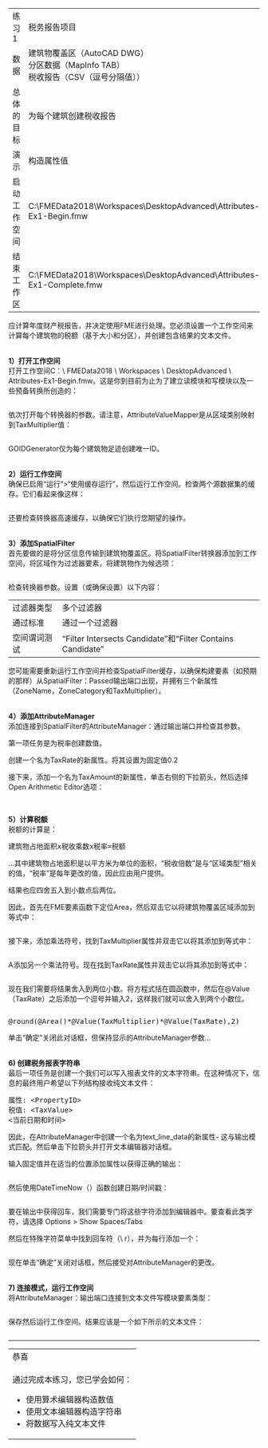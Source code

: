 
    
  <div id="readme" class="readme blob instapaper_body">
    <article class="markdown-body entry-content" itemprop="text">
<table>
<tbody><tr>
<td>
<i></i><font style="vertical-align: inherit;"><font style="vertical-align: inherit;">
练习1
</font></font></td>
<td><font style="vertical-align: inherit;"><font style="vertical-align: inherit;">
税务报告项目
</font></font></td>
</tr>
<tr>
<td><font style="vertical-align: inherit;"><font style="vertical-align: inherit;">数据</font></font></td>
<td><font style="vertical-align: inherit;"><font style="vertical-align: inherit;">建筑物覆盖区（AutoCAD DWG）</font></font><br><font style="vertical-align: inherit;"><font style="vertical-align: inherit;">分区数据（MapInfo TAB）</font></font><br><font style="vertical-align: inherit;"><font style="vertical-align: inherit;">税收报告（CSV（逗号分隔值））</font></font></td>
</tr>
<tr>
<td><font style="vertical-align: inherit;"><font style="vertical-align: inherit;">总体的目标</font></font></td>
<td><font style="vertical-align: inherit;"><font style="vertical-align: inherit;">为每个建筑创建税收报告</font></font></td>
</tr>
<tr>
<td><font style="vertical-align: inherit;"><font style="vertical-align: inherit;">演示</font></font></td>
<td><font style="vertical-align: inherit;"><font style="vertical-align: inherit;">构造属性值</font></font></td>
</tr>
<tr>
<td><font style="vertical-align: inherit;"><font style="vertical-align: inherit;">启动工作空间</font></font></td>
<td><font style="vertical-align: inherit;"><font style="vertical-align: inherit;">C:\FMEData2018\Workspaces\DesktopAdvanced\Attributes-Ex1-Begin.fmw</font></font></td>
</tr>
<tr>
<td><font style="vertical-align: inherit;"><font style="vertical-align: inherit;">结束工作区</font></font></td>
<td><font style="vertical-align: inherit;"><font style="vertical-align: inherit;">C:\FMEData2018\Workspaces\DesktopAdvanced\Attributes-Ex1-Complete.fmw</font></font></td>
</tr>
</tbody></table>
<p><font style="vertical-align: inherit;"><font style="vertical-align: inherit;">应计算年度财产税报告，并决定使用FME进行处理。</font><font style="vertical-align: inherit;">您必须设置一个工作空间来计算每个建筑物的税额（基于大小和分区），并创建包含结果的文本文件。</font></font></p>
<p><br><strong><font style="vertical-align: inherit;"><font style="vertical-align: inherit;">1）打开工作空间</font></font></strong>
<br><font style="vertical-align: inherit;"><font style="vertical-align: inherit;">打开工作空间C：\ FMEData2018 \ Workspaces \ DesktopAdvanced \ Attributes-Ex1-Begin.fmw。</font><font style="vertical-align: inherit;">这是你到目前为止为了建立读模块和写模块以及一些预备转换所创造的：</font></font></p>
<p><a target="_blank" href="https://github.com/domix2000/FMETraining/blob/Desktop-Advanced-2018/DesktopAdvanced1Attributes/Images/Img1.201.Ex1.InitialWorkspace.png"><img src="./Images/Img1.201.Ex1.InitialWorkspace.png" alt="" style="max-width:100%;"></a></p>
<p><font style="vertical-align: inherit;"><font style="vertical-align: inherit;">依次打开每个转换器的参数。</font><font style="vertical-align: inherit;">请注意，AttributeValueMapper是从区域类别映射到TaxMultiplier值：</font></font></p>
<p><a target="_blank" href="https://github.com/domix2000/FMETraining/blob/Desktop-Advanced-2018/DesktopAdvanced1Attributes/Images/Img1.202.Ex1.AttributeValueMapperParams.png"><img src="./Images/Img1.202.Ex1.AttributeValueMapperParams.png" alt="" style="max-width:100%;"></a></p>
<p><font style="vertical-align: inherit;"><font style="vertical-align: inherit;">GOIDGenerator仅为每个建筑物足迹创建唯一ID。</font></font></p>
<p><br><strong><font style="vertical-align: inherit;"><font style="vertical-align: inherit;">2）运行工作空间</font></font></strong>
<br><font style="vertical-align: inherit;"><font style="vertical-align: inherit;">确保已启用“运行”&gt;“使用缓存运行”，然后运行工作空间。</font><font style="vertical-align: inherit;">检查两个源数据集的缓存。</font><font style="vertical-align: inherit;">它们看起来像这样：</font></font></p>
<p><a target="_blank" href="https://github.com/domix2000/FMETraining/blob/Desktop-Advanced-2018/DesktopAdvanced1Attributes/Images/Img1.200.Ex1.InitialData.png"><img src="./Images/Img1.200.Ex1.InitialData.png" alt="" style="max-width:100%;"></a></p>
<p><font style="vertical-align: inherit;"><font style="vertical-align: inherit;">还要检查转换器高速缓存，以确保它们执行您期望的操作。</font></font></p>
<p><br><strong><font style="vertical-align: inherit;"><font style="vertical-align: inherit;">3）添加SpatialFilter</font></font></strong>
<br><font style="vertical-align: inherit;"><font style="vertical-align: inherit;">首先要做的是将分区信息传输到建筑物覆盖区。</font><font style="vertical-align: inherit;">将SpatialFilter转换器添加到工作空间，将区域作为过滤器要素，将建筑物作为候选项：</font></font></p>
<p><a target="_blank" href="https://github.com/domix2000/FMETraining/blob/Desktop-Advanced-2018/DesktopAdvanced1Attributes/Images/Img1.203.Ex1.SpatialFilterOnCanvas.png"><img src="./Images/Img1.203.Ex1.SpatialFilterOnCanvas.png" alt="" style="max-width:100%;"></a></p>
<p><font style="vertical-align: inherit;"><font style="vertical-align: inherit;">检查转换器参数。</font><font style="vertical-align: inherit;">设置（或确保设置）以下内容：</font></font></p>
<table>
<tbody><tr><td><font style="vertical-align: inherit;"><font style="vertical-align: inherit;">过滤器类型</font></font></td><td><font style="vertical-align: inherit;"><font style="vertical-align: inherit;">多个过滤器</font></font></td></tr>
<tr><td><font style="vertical-align: inherit;"><font style="vertical-align: inherit;">通过标准</font></font></td><td><font style="vertical-align: inherit;"><font style="vertical-align: inherit;">通过一个过滤器</font></font></td></tr>
<tr><td><font style="vertical-align: inherit;"><font style="vertical-align: inherit;">空间谓词测试</font></font></td><td><font style="vertical-align: inherit;"><font style="vertical-align: inherit;">“Filter Intersects Candidate”和“Filter Contains Candidate”</font></font></td></tr>
</tbody></table>
<p><font style="vertical-align: inherit;"><font style="vertical-align: inherit;">您可能需要重新运行工作空间并检查SpatialFilter缓存，以确保构建要素（如预期的那样）从SpatialFilter：Passed输出端口出现，并拥有三个新属性（ZoneName，ZoneCategory和TaxMultiplier）。</font></font></p>
<p><br><strong><font style="vertical-align: inherit;"><font style="vertical-align: inherit;">4）添加AttributeManager</font></font></strong>
<br><font style="vertical-align: inherit;"><font style="vertical-align: inherit;">添加连接到SpatialFilter的AttributeManager：通过输出端口并检查其参数。</font></font></p>
<p><font style="vertical-align: inherit;"><font style="vertical-align: inherit;">第一项任务是为税率创建数值。</font></font></p>
<p><font style="vertical-align: inherit;"><font style="vertical-align: inherit;">创建一个名为TaxRate的新属性。</font><font style="vertical-align: inherit;">将其设置为固定值0.2</font></font></p>
<p><font style="vertical-align: inherit;"><font style="vertical-align: inherit;">接下来，添加一个名为TaxAmount的新属性，单击右侧的下拉箭头，然后选择Open Arithmetic Editor选项：</font></font></p>
<p><a target="_blank" href="https://github.com/domix2000/FMETraining/blob/Desktop-Advanced-2018/DesktopAdvanced1Attributes/Images/Img1.204.Ex1.OpenArithmeticEditorOption.png"><img src="./1.Exercise1_files/Img1.204.Ex1.OpenArithmeticEditorOption.png" alt="" style="max-width:100%;"></a></p>
<p><br><strong><font style="vertical-align: inherit;"><font style="vertical-align: inherit;">5）计算税额</font></font></strong>
<br><font style="vertical-align: inherit;"><font style="vertical-align: inherit;">税额的计算是：</font></font></p>
<pre><font style="vertical-align: inherit;"><font style="vertical-align: inherit;">建筑物占地面积x税收乘数x税率=税额
</font></font></pre>
<p>...其中建筑物占地面积是以平方米为单位的面积，“税收倍数”是与“区域类型”相关的值，“税率”是每年更改的值，因此应由用户提供。</p>
<p>结果也应四舍五入到小数点后两位。</p>
<p>因此，首先在FME要素函数下定位Area，然后双击它以将建筑物覆盖区域添加到等式中：</p>
<p><a target="_blank" href="https://github.com/domix2000/FMETraining/blob/Desktop-Advanced-2018/DesktopAdvanced1Attributes/Images/Img1.205.Ex1.EquationAreaValue.png"><img src="./Images/Img1.205.Ex1.EquationAreaValue.png" alt="" style="max-width:100%;"></a></p>
<p>接下来，添加乘法符号，找到TaxMultiplier属性并双击它以将其添加到等式中：</p>
<p><a target="_blank" href="https://github.com/domix2000/FMETraining/blob/Desktop-Advanced-2018/DesktopAdvanced1Attributes/Images/Img1.206.Ex1.EquationTaxMultiplierValue.png"><img src="./Images/Img1.206.Ex1.EquationTaxMultiplierValue.png" alt="" style="max-width:100%;"></a></p>
<p>A添加另一个乘法符号。现在找到TaxRate属性并双击它以将其添加到等式中：</p>
<p><a target="_blank" href="https://github.com/domix2000/FMETraining/blob/Desktop-Advanced-2018/DesktopAdvanced1Attributes/Images/Img1.207.Ex1.EquationTaxRateValue.png"><img src="./Images/Img1.207.Ex1.EquationTaxRateValue.png" alt="" style="max-width:100%;"></a></p>
<p>现在我们需要将结果舍入到两位小数。将方程式括在圆函数中，然后在@Value（TaxRate）之后添加一个逗号并输入2，这样我们就可以舍入到两个小数位。</p>
<p><a target="_blank" href="https://github.com/domix2000/FMETraining/blob/Desktop-Advanced-2018/DesktopAdvanced1Attributes/Images/Img1.210.Ex1.EquationRounding.png"><img src="./Images/Img1.210.Ex1.EquationRounding.png" alt="" style="max-width:100%;"></a></p>
<pre>@round(@Area()*@Value(TaxMultiplier)*@Value(TaxRate),2)
</pre>
<p>单击“确定”关闭此对话框，但保持显示的AttributeManager参数...</p>
<p><br><strong>6) 创建税务报表字符串</strong>
<br>最后一项任务是创建一个我们可以写入报表文件的文本字符串。在这种情况下，信息的最终用户希望以下列结构接收纯文本文件：</p>
<pre>属性: &lt;PropertyID&gt;<font></font>
税值: &lt;TaxValue&gt;<font></font>
&lt;当前日期和时间&gt;<font></font>
</pre>
<p>因此，在AttributeManager中创建一个名为text_line_data的新属性- 这与输出模式匹配。然后单击下拉箭头并打开文本编辑器对话框。</p>
<p>输入固定值并在适当的位置添加属性以获得正确的输出：</p>
<p><a target="_blank" href="https://github.com/domix2000/FMETraining/blob/Desktop-Advanced-2018/DesktopAdvanced1Attributes/Images/Img1.213.Ex1.StringCreationInitial.png"><img src="./Images/Img1.213.Ex1.StringCreationInitial.png" alt="" style="max-width:100%;"></a></p>
<p>然后使用DateTimeNow（）函数创建日期/时间戳：</p>
<p><a target="_blank" href="https://github.com/domix2000/FMETraining/blob/Desktop-Advanced-2018/DesktopAdvanced1Attributes/Images/Img1.214.Ex1.StringCreationInitial.png"><img src="./Images/Img1.214.Ex1.StringCreationInitial.png" alt="" style="max-width:100%;"></a></p>
<p>要在输出中获得回车，我们需要专门将这些字符添加到编辑器中。要查看此类字符，请选择 Options &gt; Show Spaces/Tabs</p>
<p>然后在特殊字符菜单中找到回车符（\ r），并为每行添加一个：</p>
<p><a target="_blank" href="https://github.com/domix2000/FMETraining/blob/Desktop-Advanced-2018/DesktopAdvanced1Attributes/Images/Img1.215.Ex1.StringCreationCarriageReturn.png"><img src="./Images/Img1.215.Ex1.StringCreationCarriageReturn.png" alt="" style="max-width:100%;"></a></p>
<p>现在单击“确定”关闭对话框，然后接受对AttributeManager的更改。</p>
<p><br><strong>7) 连接模式，运行工作空间</strong>
<br>将AttributeManager：输出端口连接到文本文件写模块要素类型：</p>
<p><a target="_blank" href="https://github.com/domix2000/FMETraining/blob/Desktop-Advanced-2018/DesktopAdvanced1Attributes/Images/Img1.216.Ex1.MappedSchema.png"><img src="./Images/Img1.216.Ex1.MappedSchema.png" alt="" style="max-width:100%;"></a></p>
<p>保存然后运行工作空间。结果应该是一个如下所示的文本文件：</p>
<p><a target="_blank" href="https://github.com/domix2000/FMETraining/blob/Desktop-Advanced-2018/DesktopAdvanced1Attributes/Images/Img1.217.Ex1.FinalOutput.png"><img src="./Images/Img1.217.Ex1.FinalOutput.png" alt="" style="max-width:100%;"></a></p>
<hr>
 
<table>
<tbody><tr>
<td>
<i></i>
恭喜
</td>
</tr>
<tr>
<td>

通过完成本练习，您已学会如何：
<ul><li>使用算术编辑器构造数值</li>
<li>使用文本编辑器构造字符串</li>
<li>将数据写入纯文本文件</li></ul>

</td>
</tr>
</tbody></table>
</article>
  </div>

</div></body></html>